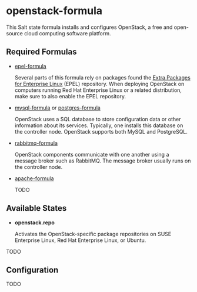 # openstack-formula

This Salt state formula installs and configures OpenStack, a free and
open-source cloud computing software platform.

## Required Formulas

* [epel-formula](https://github.com/saltstack-formulas/epel-formula)

  Several parts of this formula rely on packages found the
  [Extra Packages for Enterprise Linux](https://fedoraproject.org/wiki/EPEL)
  (EPEL) repository.  When deploying OpenStack on computers running
  Red Hat Enterprise Linux or a related distribution, make sure to
  also enable the EPEL repository.

* [mysql-formula](https://github.com/saltstack-formulas/mysql-formula)
  or
  [postgres-formula](https://github.com/saltstack-formulas/postgres-formula)

  OpenStack uses a SQL database to store configuration data or other
  information about its services.  Typically, one installs this
  database on the controller node.  OpenStack supports both MySQL and
  PostgreSQL.

* [rabbitmq-formula](https://github.com/saltstack-formulas/rabbitmq-formula)

  OpenStack components communicate with one another using a message
  broker such as RabbitMQ.  The message broker usually runs on the
  controller node.

* [apache-formula](https://github.com/saltstack-formulas/apache-formula)

  TODO

## Available States

* **openstack.repo**

  Activates the OpenStack-specific package repositories on SUSE
  Enterprise Linux, Red Hat Enterprise Linux, or Ubuntu.

TODO

## Configuration

TODO

